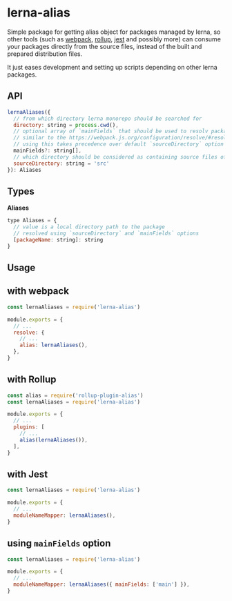 # lerna-alias

Simple package for getting alias object for packages managed by lerna, so other tools (such as [webpack](https://webpack.js.org/), [rollup](https://rollupjs.org/), [jest](http://facebook.github.io/jest/) and possibly more) can consume your packages directly from the source files, instead of the built and prepared distribution files.

It just eases development and setting up scripts depending on other lerna packages.

## API

```js
lernaAliases({
  // from which directory lerna monorepo should be searched for
  directory: string = process.cwd(),
  // optional array of `mainFields` that should be used to resolv package's entry point
  // similar to the https://webpack.js.org/configuration/resolve/#resolve-mainfields
  // using this takes precedence over default `sourceDirectory` option
  mainFields?: string[],
  // which directory should be considered as containing source files of a package
  sourceDirectory: string = 'src'
}): Aliases
```

## Types

**Aliases**
```js
type Aliases = {
  // value is a local directory path to the package
  // resolved using `sourceDirectory` and `mainFields` options
  [packageName: string]: string
}
```

## Usage

## with webpack

```js
const lernaAliases = require('lerna-alias')

module.exports = {
  // ...
  resolve: {
    // ...
    alias: lernaAliases(),
  },
}
```

## with Rollup

```js
const alias = require('rollup-plugin-alias')
const lernaAliases = require('lerna-alias')

module.exports = {
  // ...
  plugins: [
    // ...
    alias(lernaAliases()),
  ],
}
```

## with Jest

```js
const lernaAliases = require('lerna-alias')

module.exports = {
  // ...
  moduleNameMapper: lernaAliases(),
}
```

## using `mainFields` option

```js
const lernaAliases = require('lerna-alias')

module.exports = {
  // ...
  moduleNameMapper: lernaAliases({ mainFields: ['main'] }),
}
```


